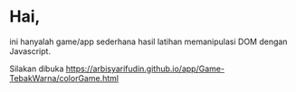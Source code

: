 # Hai,
ini hanyalah game/app sederhana hasil latihan memanipulasi DOM dengan Javascript.

Silakan dibuka https://arbisyarifudin.github.io/app/Game-TebakWarna/colorGame.html
